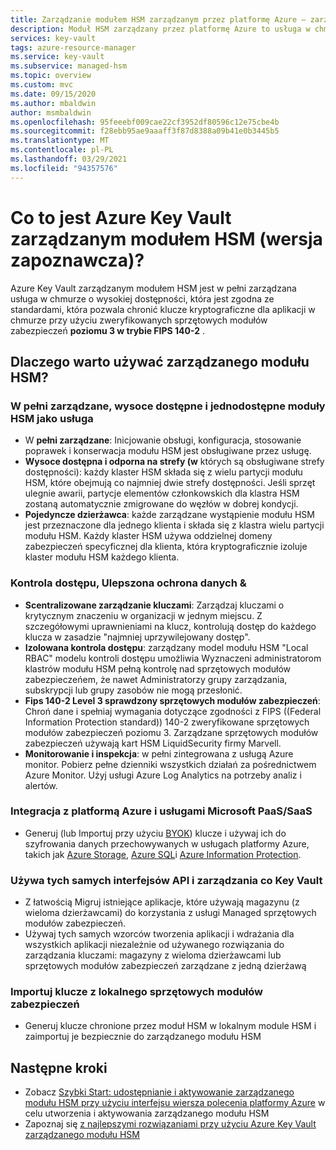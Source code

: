 ```yaml
---
title: Zarządzanie modułem HSM zarządzanym przez platformę Azure — zarządzany moduł HSM Azure | Microsoft Docs
description: Moduł HSM zarządzany przez platformę Azure to usługa w chmurze, która chroni klucze kryptograficzne dla aplikacji w chmurze.
services: key-vault
tags: azure-resource-manager
ms.service: key-vault
ms.subservice: managed-hsm
ms.topic: overview
ms.custom: mvc
ms.date: 09/15/2020
ms.author: mbaldwin
author: msmbaldwin
ms.openlocfilehash: 95feeebf009cae22cf3952df80596c12e75cbe4b
ms.sourcegitcommit: f28ebb95ae9aaaff3f87d8388a09b41e0b3445b5
ms.translationtype: MT
ms.contentlocale: pl-PL
ms.lasthandoff: 03/29/2021
ms.locfileid: "94357576"
---
```

# <a name="what-is-azure-key-vault-managed-hsm-preview"></a>Co to jest Azure Key Vault zarządzanym modułem HSM (wersja zapoznawcza)?

Azure Key Vault zarządzanym modułem HSM jest w pełni zarządzana usługa w chmurze o wysokiej dostępności, która jest zgodna ze standardami, która pozwala chronić klucze kryptograficzne dla aplikacji w chmurze przy użyciu zweryfikowanych sprzętowych modułów zabezpieczeń **poziomu 3 w trybie FIPS 140-2** .  

## <a name="why-use-managed-hsm"></a>Dlaczego warto używać zarządzanego modułu HSM?

### <a name="fully-managed-highly-available-single-tenant-hsm-as-a-service"></a>W pełni zarządzane, wysoce dostępne i jednodostępne moduły HSM jako usługa

- W **pełni zarządzane**: Inicjowanie obsługi, konfiguracja, stosowanie poprawek i konserwacja modułu HSM jest obsługiwane przez usługę. 
- **Wysoce dostępna i odporna na strefy (w** których są obsługiwane strefy dostępności): każdy klaster HSM składa się z wielu partycji modułu HSM, które obejmują co najmniej dwie strefy dostępności. Jeśli sprzęt ulegnie awarii, partycje elementów członkowskich dla klastra HSM zostaną automatycznie zmigrowane do węzłów w dobrej kondycji.
- **Pojedyncze dzierżawca**: każde zarządzane wystąpienie modułu HSM jest przeznaczone dla jednego klienta i składa się z klastra wielu partycji modułu HSM. Każdy klaster HSM używa oddzielnej domeny zabezpieczeń specyficznej dla klienta, która kryptograficznie izoluje klaster modułu HSM każdego klienta.


### <a name="access-control-enhanced-data-protection--compliance"></a>Kontrola dostępu, Ulepszona ochrona danych &

- **Scentralizowane zarządzanie kluczami**: Zarządzaj kluczami o krytycznym znaczeniu w organizacji w jednym miejscu. Z szczegółowymi uprawnieniami na klucz, kontrolują dostęp do każdego klucza w zasadzie "najmniej uprzywilejowany dostęp".
- **Izolowana kontrola dostępu**: zarządzany model modułu HSM "Local RBAC" modelu kontroli dostępu umożliwia Wyznaczeni administratorom klastrów modułu HSM pełną kontrolę nad sprzętowych modułów zabezpieczeńem, że nawet Administratorzy grupy zarządzania, subskrypcji lub grupy zasobów nie mogą przesłonić.
- **Fips 140-2 Level 3 sprawdzony sprzętowych modułów zabezpieczeń**: Chroń dane i spełniaj wymagania dotyczące zgodności z FIPS ((Federal Information Protection standard)) 140-2 zweryfikowane sprzętowych modułów zabezpieczeń poziomu 3. Zarządzane sprzętowych modułów zabezpieczeń używają kart HSM LiquidSecurity firmy Marvell.
- **Monitorowanie i inspekcja**: w pełni zintegrowana z usługą Azure monitor. Pobierz pełne dzienniki wszystkich działań za pośrednictwem Azure Monitor. Użyj usługi Azure Log Analytics na potrzeby analiz i alertów.

### <a name="integrated-with-azure-and-microsoft-paassaas-services"></a>Integracja z platformą Azure i usługami Microsoft PaaS/SaaS 

- Generuj (lub Importuj przy użyciu [BYOK](hsm-protected-keys-byok.md)) klucze i używaj ich do szyfrowania danych przechowywanych w usługach platformy Azure, takich jak [Azure Storage](../../storage/common/customer-managed-keys-overview.md), [Azure SQL](../../azure-sql/database/transparent-data-encryption-byok-overview.md)i [Azure Information Protection](/azure/information-protection/byok-price-restrictions).

### <a name="uses-same-api-and-management-interfaces-as-key-vault"></a>Używa tych samych interfejsów API i zarządzania co Key Vault

- Z łatwością Migruj istniejące aplikacje, które używają magazynu (z wieloma dzierżawcami) do korzystania z usługi Managed sprzętowych modułów zabezpieczeń.
- Używaj tych samych wzorców tworzenia aplikacji i wdrażania dla wszystkich aplikacji niezależnie od używanego rozwiązania do zarządzania kluczami: magazyny z wieloma dzierżawcami lub sprzętowych modułów zabezpieczeń zarządzane z jedną dzierżawą

### <a name="import-keys-from-your-on-premise-hsms"></a>Importuj klucze z lokalnego sprzętowych modułów zabezpieczeń

- Generuj klucze chronione przez moduł HSM w lokalnym module HSM i zaimportuj je bezpiecznie do zarządzanego modułu HSM

## <a name="next-steps"></a>Następne kroki
- Zobacz [Szybki Start: udostępnianie i aktywowanie zarządzanego modułu HSM przy użyciu interfejsu wiersza polecenia platformy Azure](quick-create-cli.md) w celu utworzenia i aktywowania zarządzanego modułu HSM
- Zapoznaj się [z najlepszymi rozwiązaniami przy użyciu Azure Key Vault zarządzanego modułu HSM](best-practices.md)
